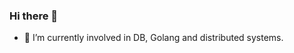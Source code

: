 ### Hi there 👋

<!--
**iswade/iswade** is a ✨ _special_ ✨ repository because its `README.md` (this file) appears on your GitHub profile.

Here are some ideas to get you started:

- 🔭 I’m currently working on ...

- 👯 I’m looking to collaborate on ...
- 🤔 I’m looking for help with ...
- 💬 Ask me about ...
- 📫 How to reach me: ...
- 😄 Pronouns: ...
- ⚡ Fun fact: ...

![my github stats](https://github-readme-stats.vercel.app/api?username=iswade&show_icons=true&hide_border=true)

-->

- 🌱 I’m currently involved in DB, Golang and distributed systems.
